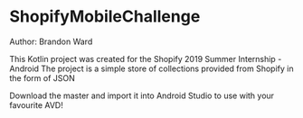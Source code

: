 # ShopifyMobileChallenge

Author: Brandon Ward

This Kotlin project was created for the Shopify 2019 Summer Internship - Android
The project is a simple store of collections provided from Shopify in the form of JSON

Download the master and import it into Android Studio to use with your favourite AVD!
